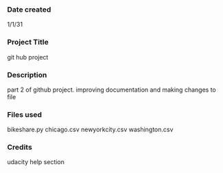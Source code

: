 ### Date created
1/1/31

### Project Title
git hub project

### Description
part 2 of github project. improving documentation and making changes to file

### Files used
bikeshare.py
chicago.csv
newyorkcity.csv
washington.csv

### Credits
udacity help section
